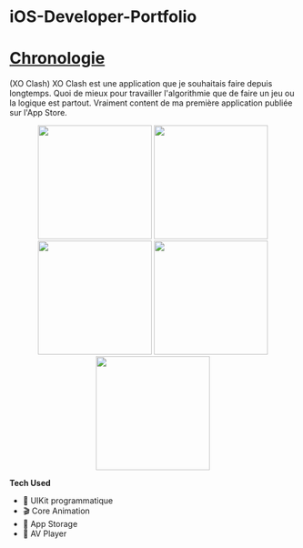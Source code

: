 # iOS-Developer-Portfolio

# [Chronologie](https://apps.apple.com/us/app/clockology/id1456386228)

(XO Clash)
XO Clash est une application que je souhaitais faire depuis longtemps. Quoi de mieux pour travailler l'algorithmie que de faire un jeu ou la logique est partout.
Vraiment content de ma première application publiée sur l'App Store.

<p align="center">
<img src="https://github.com/developeroliver/iOS-Developer-Portfolio/assets/92441827/d79c5eae-b698-4b45-a9fc-29c4c6f786bc", width="200"/>
<img src="https://github.com/developeroliver/iOS-Developer-Portfolio/assets/92441827/1ef7b51f-8e1a-40cf-85d3-d55d48a9c179", width="200"/>
<img src="https://github.com/developeroliver/iOS-Developer-Portfolio/assets/92441827/68bcc862-1176-4c0f-98ed-fbfc3f80449a", width="200"/>
<img src="https://github.com/developeroliver/iOS-Developer-Portfolio/assets/92441827/f97c4bd4-4e2b-4624-a8d5-a634cc587486", width="200"/>
<img src="https://github.com/developeroliver/iOS-Developer-Portfolio/assets/92441827/77beba42-f8f6-4d28-a4df-5fbd7c96eb97", width="200"/>
</p>

**Tech Used**
- 🎨 UIKit programmatique
- 🎬 Core Animation
- 💾 App Storage
- 🎵 AV Player
  
